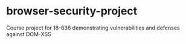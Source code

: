 # browser-security-project
Course project for 18-636 demonstrating vulnerabilities and defenses against DOM-XSS
